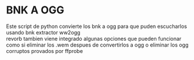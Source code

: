 # BNK A OGG
Este script de python convierte los bnk a ogg para que puden escucharlos usando 
bnk extractor 
ww2ogg  
revorb
tambien viene integrado algunas opciones que pueden funcionar como si eliminar los .wem despues de convertirlos a ogg  o eliminar los ogg corruptos provados por ffprobe

